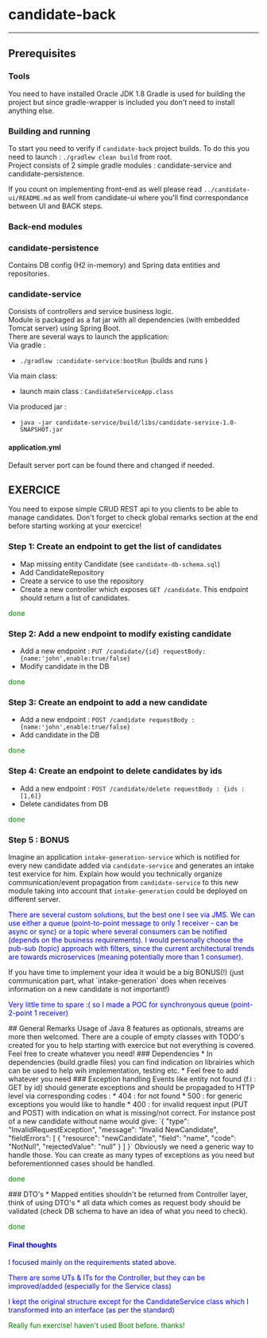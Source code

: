 # candidate-back
--------------
## Prerequisites
### Tools
You need to have installed Oracle JDK 1.8
Gradle is used for building the project but since gradle-wrapper is included you don't need to install anything else.  
### Building and running
To start you need to verify if `candidate-back` project builds.
To do this you need to launch : `./gradlew clean build` from root.  
Project consists of 2 simple gradle modules : candidate-service and candidate-persistence. 

If you count on implementing front-end as well please read `../candidate-ui/README.md` as well from candidate-ui where you'll find correspondance between UI and BACK steps.
### Back-end modules
### candidate-persistence
Contains DB config (H2 in-memory) and Spring data entities and repositories.
### candidate-service
Consists of controllers and service business logic.   
Module is packaged as a fat jar with all dependencies (with embedded Tomcat server) using Spring Boot.  
There are several ways to launch the application:  
Via gradle : 
* `./gradlew :candidate-service:bootRun` (builds and runs )  

Via main class:
* launch main class : `CandidateServiceApp.class` 

Via produced jar :
* `java -jar candidate-service/build/libs/candidate-service-1.0-SNAPSHOT.jar`
#### application.yml
Default server port can be found there  and changed if needed.


## EXERCICE
You need to expose simple  CRUD REST api to you clients to be able to manage candidates.
Don't forget to check global remarks section at the end before starting working at your exercice!
### Step 1: Create an endpoint to get the list of candidates
* Map missing entity Candidate (see `candidate-db-schema.sql`) 
* Add CandidateRepository
* Create a service to use the repository
* Create a new controller which exposes  `GET /candidate`. This endpoint should return a list of candidates.
<p style='color:green'>done</p>


### Step 2: Add a new endpoint to modify existing candidate
* Add a new endpoint : `PUT /candidate/{id} requestBody: {name:'john',enable:true/false}` 
* Modify candidate in the DB 
<p style='color:green'>done</p>


### Step 3: Create an endpoint to add a new candidate
* Add a new endpoint : `POST /candidate requestBody : {name:'john',enable:true/false}`
* Add candidate in the DB
<p style='color:green'>done</p>


### Step 4: Create an endpoint to delete candidates by ids
* Add a new endpoint : `POST /candidate/delete requestBody : {ids : [1,6]}` 
* Delete candidates from DB
<p style='color:green'>done</p>


### Step 5 : BONUS
Imagine an application  `intake-generation-service` which is notified for every new candidate added  via `candidate-service` and generates an intake test exervice for him.
Explain how would you technically organize communication/event propagation from `candidate-service` to this new module taking into account that `intake-generation` could be deployed on different server. 
<p style='color:blue'>There are several custom solutions, but the best one I see via JMS. We can use either a queue (point-to-point message to only 1 receiver - can be async or sync) or a topic where several consumers can be notified (depends on the business requirements). I would personally choose the pub-sub (topic) approach with filters, since the current architectural trends are towards microservices (meaning potentially more than 1 consumer).</p> 
If you have time to implement your idea it  would be a big BONUS(!) (just communication part, what `intake-generation` does when receives information on a new candidate is not important!)
<p style='color:blue'>Very little time to spare :( so I made a POC for synchronyous queue (point-2-point 1 receiver)</p>
## General Remarks
Usage of Java 8 features as optionals, streams are more then welcomed.  
There are a couple of empty classes with TODO's created for you to help starting with exercice but not everything is covered. Feel free to create whatever you need!
### Dependencies
* In dependencies (build.gradle files) you can find indication on librairies which can be used to help wih implementation, testing etc.
* Feel free to add whatever you need
### Exception handling
Events like entity not found (f.i : GET by id) should generate exceptions and should be propagaded to HTTP level via corresponding codes : 
* 404 : for not found 
* 500 : for generic exceptions you would like to handle
* 400 : for invalid request input (PUT and POST)  with indication on what is missing/not correct.  
For instance post of a new candidate without name would give:
`{
    "type": "InvalidRequestException",
    "message": "Invalid NewCandidate",
    "fieldErrors": [
        {
            "resource": "newCandidate",
            "field": "name",
            "code": "NotNull",
            "rejectedValue": "null"
        }
    ]
}`  
Obviously we need a generic way to handle those. You can create as many types of exceptions as you need but beforementionned cases should be handled.
<p style='color:green'>done</p>
### DTO's
* Mapped entities shouldn't be returned from Controller layer, think of using DTO's
* all data which comes as request body should be validated (check DB schema to have an idea of what you need to check).
<p style='color:green'>done</p>

<h4 style='color:blue'>Final thoughts</h4>
<p style='color:blue'>I focused mainly on the requirements stated above.</p>
<p style='color:blue'>There are some UTs & ITs for the Controller, but they can be improved/added (especially for the Service class)</p>
<p style='color:blue'>I kept the original structure except for the CandidateService class which I transformed into an interface (as per the standard)</p>
<p style='color:green'>Really fun exercise! haven't used Boot before. thanks!</p>